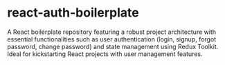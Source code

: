 # react-auth-boilerplate
A React boilerplate repository featuring a robust project architecture with essential functionalities such as user authentication (login, signup, forgot password, change password) and state management using Redux Toolkit. Ideal for kickstarting React projects with user management features.
